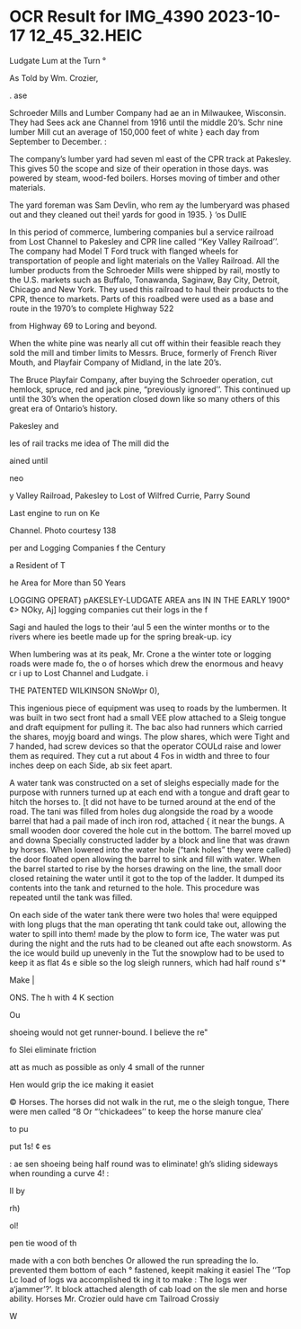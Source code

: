 # OCR Result for IMG_4390 2023-10-17 12_45_32.HEIC

Ludgate Lum
at the Turn °

As Told by Wm. Crozier,

. ase

Schroeder Mills and Lumber Company had ae an
in Milwaukee, Wisconsin. They had Sees ack ane
Channel from 1916 until the middle 20’s. Schr nine lumber
Mill cut an average of 150,000 feet of white }
each day from September to December. :

The company’s lumber yard had seven ml
east of the CPR track at Pakesley. This gives 50
the scope and size of their operation in those days.
was powered by steam, wood-fed boilers. Horses
moving of timber and other materials.

The yard foreman was Sam Devlin, who rem ay
the lumberyard was phased out and they cleaned out thei!
yards for good in 1935. } ‘os DuIlE

In this period of commerce, lumbering companies bul
a service railroad from Lost Channel to Pakesley and CPR
line called ‘‘Key Valley Railroad’’. The company had
Model T Ford truck with flanged wheels for transportation
of people and light materials on the Valley Railroad. All
the lumber products from the Schroeder Mills were shipped
by rail, mostly to the U.S. markets such as Buffalo,
Tonawanda, Saginaw, Bay City, Detroit, Chicago and New
York. They used this railroad to haul their products to the
CPR, thence to markets. Parts of this roadbed were used
as a base and route in the 1970’s to complete Highway 522

from Highway 69 to Loring and beyond.

When the white pine was nearly all cut off within their
feasible reach they sold the mill and timber limits to Messrs.
Bruce, formerly of French River Mouth, and Playfair
Company of Midland, in the late 20’s.

The Bruce Playfair Company, after buying the Schroeder
operation, cut hemlock, spruce, red and jack pine,
“previously ignored’’. This continued up until the 30’s when
the operation closed down like so many others of this great
era of Ontario’s history.

Pakesley and

les of rail tracks
me idea of
The mill
did the

ained until

neo

y Valley Railroad, Pakesley to Lost
of Wilfred Currie, Parry Sound

Last engine to run on Ke

Channel. Photo courtesy
138

per and Logging Companies
f the Century

a Resident of T

he Area for More than 50 Years

LOGGING OPERAT}
pAKESLEY-LUDGATE AREA ans IN
IN THE EARLY 1900°¢> NOky,
Aj] logging companies cut their logs in the f

Sagi and hauled the logs to their ‘aul 5 een
the winter months or to the rivers where ies beetle
made up for the spring break-up. icy

When lumbering was at its peak, Mr. Crone a
the winter tote or logging roads were made fo, the o
of horses which drew the enormous and heavy cr i
up to Lost Channel and Ludgate. i

THE PATENTED WILKINSON SNoWpr 0),

This ingenious piece of equipment was useq to
roads by the lumbermen. It was built in two sect
front had a small VEE plow attached to a Sleig
tongue and draft equipment for pulling it. The bac
also had runners which carried the shares, moyjg board
and wings. The plow shares, which were Tight and 7
handed, had screw devices so that the operator COULd raise
and lower them as required. They cut a rut about 4 Fos
in width and three to four inches deep on each Side, ab
six feet apart.

A water tank was constructed on a set of sleighs especially
made for the purpose with runners turned up at each end
with a tongue and draft gear to hitch the horses to. [t did not
have to be turned around at the end of the road. The tani
was filled from holes dug alongside the road by a woode
barrel that had a pail made of inch iron rod, attached {
it near the bungs. A small wooden door covered the hole
cut in the bottom. The barrel moved up and downa Specially
constructed ladder by a block and line that was drawn by
horses. When lowered into the water hole (“tank holes” they
were called) the door floated open allowing the barrel to sink
and fill with water. When the barrel started to rise by the
horses drawing on the line, the small door closed retaining
the water until it got to the top of the ladder. It dumped
its contents into the tank and returned to the hole. This
procedure was repeated until the tank was filled.

On each side of the water tank there were two holes tha!
were equipped with long plugs that the man operating tht
tank could take out, allowing the water to spill into them!
made by the plow to form ice, The water was put
during the night and the ruts had to be cleaned out afte
each snowstorm. As the ice would build up unevenly in the
Tut the snowplow had to be used to keep it as flat 4s e
sible so the log sleigh runners, which had half round s'*

Make |

ONS. The
h with 4
K section

Ou

shoeing would not get runner-bound. I believe the re"

fo
Slei
eliminate friction

att
as much as possible as only 4 small
of the runner

Hen would grip the ice making it easiet

© Horses. The horses did not walk in the rut,
me o the sleigh tongue, There were men called “8
Or “‘chickadees’’ to keep the horse manure clea’

to pu

put 1s!
¢ es

: ae sen shoeing being half round was to eliminate!
gh’s sliding sideways when rounding a curve 4! :

II by

rh)

ol!

pen
tie wood of th

made with a con
both benches Or
allowed the run
spreading the lo.
prevented them
bottom of each °
fastened, keepit
making it easiel
The ‘‘Top Lc
load of logs wa
accomplished tk
ing it to make :
The logs wer
a‘jammer’?’. It
block attached
alength of cab
load on the sle
men and horse
ability. Horses
Mr. Crozier
ould have cm
Tailroad Crossiy

W

